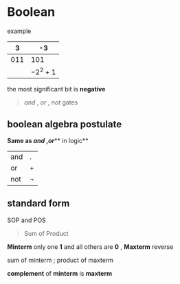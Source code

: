 # Boolean

example

| 3   | -3       |
| --- | -------- |
| 011 | 101      |
|     | $-2^2+1$ |

the most significant bit is **negative**

> _and_ , _or_ , _not_ gates

## boolean algebra postulate

**Same as **_**and**_** ,**_**or**_** in logic**

|     |        |
| --- | ------ |
| and | .      |
| or  | +      |
| not | $\neg$ |

## standard form

SOP and POS

> Sum of Product

**Minterm** only one **1** and all others are **0** , **Maxterm** reverse

sum of minterm ; product of maxterm

**complement** of **minterm** is **maxterm**
